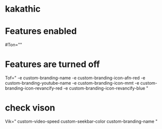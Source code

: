 # kakathic

# Features enabled
#Ton=""

# Features are turned off
Tof="
-e custom-branding-name
-e custom-branding-icon-afn-red
-e custom-branding-youtube-name
-e custom-branding-icon-mmt
-e custom-branding-icon-revancify-red
-e custom-branding-icon-revancify-blue
"

# check vison
Vik="
custom-video-speed
custom-seekbar-color
custom-branding-name
"
